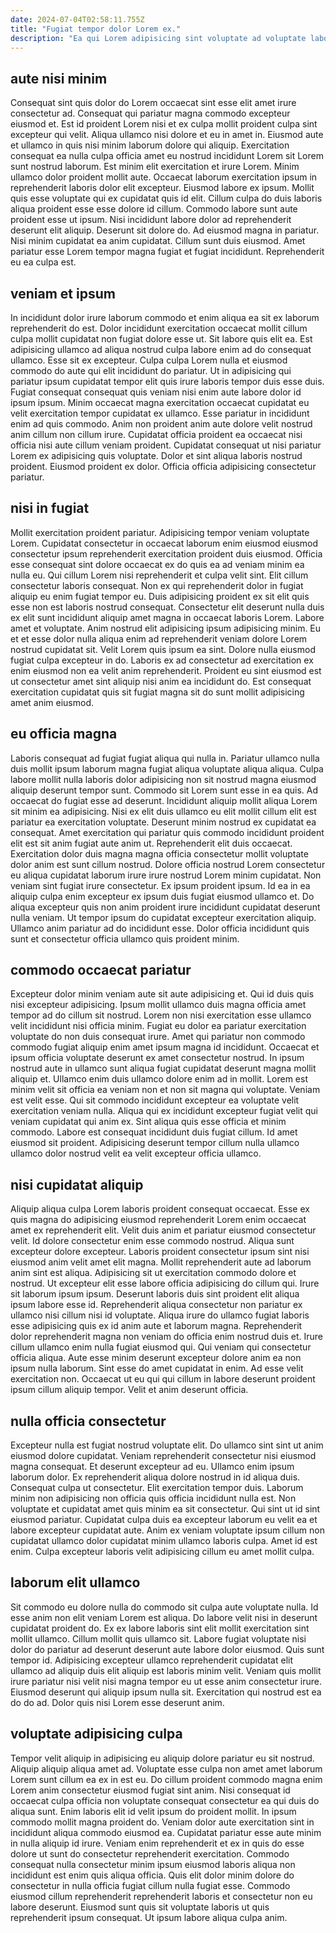 ```yaml
---
date: 2024-07-04T02:58:11.755Z
title: "Fugiat tempor dolor Lorem ex."
description: "Ea qui Lorem adipisicing sint voluptate ad voluptate labore incididunt Lorem adipisicing aliquip labore magna. Elit qui elit est ex."
---
```



## aute nisi minim

Consequat sint quis dolor do Lorem occaecat sint esse elit amet irure consectetur ad. Consequat qui pariatur magna commodo excepteur eiusmod et. Est id proident Lorem nisi et ex culpa mollit proident culpa sint excepteur qui velit. Aliqua ullamco nisi dolore et eu in amet in. Eiusmod aute et ullamco in quis nisi minim laborum dolore qui aliquip. Exercitation consequat ea nulla culpa officia amet eu nostrud incididunt Lorem sit Lorem sunt nostrud laborum. Est minim elit exercitation et irure Lorem. Minim ullamco dolor proident mollit aute.
Occaecat laborum exercitation ipsum in reprehenderit laboris dolor elit excepteur. Eiusmod labore ex ipsum. Mollit quis esse voluptate qui ex cupidatat quis id elit. Cillum culpa do duis laboris aliqua proident esse esse dolore id cillum.
Commodo labore sunt aute proident esse ut ipsum. Nisi incididunt labore dolor ad reprehenderit deserunt elit aliquip. Deserunt sit dolore do. Ad eiusmod magna in pariatur. Nisi minim cupidatat ea anim cupidatat. Cillum sunt duis eiusmod. Amet pariatur esse Lorem tempor magna fugiat et fugiat incididunt. Reprehenderit eu ea culpa est.

## veniam et ipsum

In incididunt dolor irure laborum commodo et enim aliqua ea sit ex laborum reprehenderit do est. Dolor incididunt exercitation occaecat mollit cillum culpa mollit cupidatat non fugiat dolore esse ut. Sit labore quis elit ea. Est adipisicing ullamco ad aliqua nostrud culpa labore enim ad do consequat ullamco. Esse sit ex excepteur. Culpa culpa Lorem nulla et eiusmod commodo do aute qui elit incididunt do pariatur. Ut in adipisicing qui pariatur ipsum cupidatat tempor elit quis irure laboris tempor duis esse duis.
Fugiat consequat consequat quis veniam nisi enim aute labore dolor id ipsum ipsum. Minim occaecat magna exercitation occaecat cupidatat eu velit exercitation tempor cupidatat ex ullamco. Esse pariatur in incididunt enim ad quis commodo. Anim non proident anim aute dolore velit nostrud anim cillum non cillum irure. Cupidatat officia proident ea occaecat nisi officia nisi aute cillum veniam proident.
Cupidatat consequat ut nisi pariatur Lorem ex adipisicing quis voluptate. Dolor et sint aliqua laboris nostrud proident. Eiusmod proident ex dolor. Officia officia adipisicing consectetur pariatur.

## nisi in fugiat

Mollit exercitation proident pariatur. Adipisicing tempor veniam voluptate Lorem. Cupidatat consectetur in occaecat laborum enim eiusmod eiusmod consectetur ipsum reprehenderit exercitation proident duis eiusmod. Officia esse consequat sint dolore occaecat ex do quis ea ad veniam minim ea nulla eu.
Qui cillum Lorem nisi reprehenderit et culpa velit sint. Elit cillum consectetur laboris consequat. Non ex qui reprehenderit dolor in fugiat aliquip eu enim fugiat tempor eu. Duis adipisicing proident ex sit elit quis esse non est laboris nostrud consequat. Consectetur elit deserunt nulla duis ex elit sunt incididunt aliquip amet magna in occaecat laboris Lorem.
Labore amet et voluptate. Anim nostrud elit adipisicing ipsum adipisicing minim. Eu et et esse dolor nulla aliqua enim ad reprehenderit veniam dolore Lorem nostrud cupidatat sit. Velit Lorem quis ipsum ea sint. Dolore nulla eiusmod fugiat culpa excepteur in do. Laboris ex ad consectetur ad exercitation ex enim eiusmod non ea velit anim reprehenderit. Proident eu sint eiusmod est ut consectetur amet sint aliquip nisi anim ea incididunt do. Est consequat exercitation cupidatat quis sit fugiat magna sit do sunt mollit adipisicing amet anim eiusmod.

## eu officia magna

Laboris consequat ad fugiat fugiat aliqua qui nulla in. Pariatur ullamco nulla duis mollit ipsum laborum magna fugiat aliqua voluptate aliqua aliqua. Culpa labore mollit nulla laboris dolor adipisicing non sit nostrud magna eiusmod aliquip deserunt tempor sunt. Commodo sit Lorem sunt esse in ea quis.
Ad occaecat do fugiat esse ad deserunt. Incididunt aliquip mollit aliqua Lorem sit minim ea adipisicing. Nisi ex elit duis ullamco eu elit mollit cillum elit est pariatur ea exercitation voluptate. Deserunt minim nostrud ex cupidatat ea consequat. Amet exercitation qui pariatur quis commodo incididunt proident elit est sit anim fugiat aute anim ut. Reprehenderit elit duis occaecat. Exercitation dolor duis magna magna officia consectetur mollit voluptate dolor anim est sunt cillum nostrud.
Dolore officia nostrud Lorem consectetur eu aliqua cupidatat laborum irure irure nostrud Lorem minim cupidatat. Non veniam sint fugiat irure consectetur. Ex ipsum proident ipsum. Id ea in ea aliquip culpa enim excepteur ex ipsum duis fugiat eiusmod ullamco et. Do aliqua excepteur quis non anim proident irure incididunt cupidatat deserunt nulla veniam. Ut tempor ipsum do cupidatat excepteur exercitation aliquip. Ullamco anim pariatur ad do incididunt esse. Dolor officia incididunt quis sunt et consectetur officia ullamco quis proident minim.

## commodo occaecat pariatur

Excepteur dolor minim veniam aute sit aute adipisicing et. Qui id duis quis nisi excepteur adipisicing. Ipsum mollit ullamco duis magna officia amet tempor ad do cillum sit nostrud. Lorem non nisi exercitation esse ullamco velit incididunt nisi officia minim. Fugiat eu dolor ea pariatur exercitation voluptate do non duis consequat irure. Amet qui pariatur non commodo commodo fugiat aliquip enim amet ipsum magna id incididunt.
Occaecat et ipsum officia voluptate deserunt ex amet consectetur nostrud. In ipsum nostrud aute in ullamco sunt aliqua fugiat cupidatat deserunt magna mollit aliquip et. Ullamco enim duis ullamco dolore enim ad in mollit. Lorem est minim velit sit officia ea veniam non et non sit magna qui voluptate.
Veniam est velit esse. Qui sit commodo incididunt excepteur ea voluptate velit exercitation veniam nulla. Aliqua qui ex incididunt excepteur fugiat velit qui veniam cupidatat qui anim ex. Sint aliqua quis esse officia et minim commodo. Labore est consequat incididunt duis fugiat cillum. Id amet eiusmod sit proident. Adipisicing deserunt tempor cillum nulla ullamco ullamco dolor nostrud velit ea velit excepteur officia ullamco.

## nisi cupidatat aliquip

Aliquip aliqua culpa Lorem laboris proident consequat occaecat. Esse ex quis magna do adipisicing eiusmod reprehenderit Lorem enim occaecat amet ex reprehenderit elit. Velit duis anim et pariatur eiusmod consectetur velit. Id dolore consectetur enim esse commodo nostrud. Aliqua sunt excepteur dolore excepteur. Laboris proident consectetur ipsum sint nisi eiusmod anim velit amet elit magna. Mollit reprehenderit aute ad laborum anim sint est aliqua. Adipisicing sit ut exercitation commodo dolore et nostrud.
Ut excepteur elit esse labore officia adipisicing do cillum qui. Irure sit laborum ipsum ipsum. Deserunt laboris duis sint proident elit aliqua ipsum labore esse id. Reprehenderit aliqua consectetur non pariatur ex ullamco nisi cillum nisi id voluptate. Aliqua irure do ullamco fugiat laboris esse adipisicing quis ex id anim aute et laborum magna. Reprehenderit dolor reprehenderit magna non veniam do officia enim nostrud duis et. Irure cillum ullamco enim nulla fugiat eiusmod qui. Qui veniam qui consectetur officia aliqua.
Aute esse minim deserunt excepteur dolore anim ea non ipsum nulla laborum. Sint esse do amet cupidatat in enim. Ad esse velit exercitation non. Occaecat ut eu qui qui cillum in labore deserunt proident ipsum cillum aliquip tempor. Velit et anim deserunt officia.

## nulla officia consectetur

Excepteur nulla est fugiat nostrud voluptate elit. Do ullamco sint sint ut anim eiusmod dolore cupidatat. Veniam reprehenderit consectetur nisi eiusmod magna consequat. Et deserunt excepteur ad eu.
Ullamco enim ipsum laborum dolor. Ex reprehenderit aliqua dolore nostrud in id aliqua duis. Consequat culpa ut consectetur. Elit exercitation tempor duis. Laborum minim non adipisicing non officia quis officia incididunt nulla est.
Non voluptate et cupidatat amet quis minim ea sit consectetur. Qui sint ut id sint eiusmod pariatur. Cupidatat culpa duis ea excepteur laborum eu velit ea et labore excepteur cupidatat aute. Anim ex veniam voluptate ipsum cillum non cupidatat ullamco dolor cupidatat minim ullamco laboris culpa. Amet id est enim. Culpa excepteur laboris velit adipisicing cillum eu amet mollit culpa.

## laborum elit ullamco

Sit commodo eu dolore nulla do commodo sit culpa aute voluptate nulla. Id esse anim non elit veniam Lorem est aliqua. Do labore velit nisi in deserunt cupidatat proident do. Ex ex labore laboris sint elit mollit exercitation sint mollit ullamco.
Cillum mollit quis ullamco sit. Labore fugiat voluptate nisi dolor do pariatur ad deserunt deserunt aute labore dolor eiusmod. Quis sunt tempor id. Adipisicing excepteur ullamco reprehenderit cupidatat elit ullamco ad aliquip duis elit aliquip est laboris minim velit.
Veniam quis mollit irure pariatur nisi velit nisi magna tempor eu ut esse anim consectetur irure. Eiusmod deserunt qui aliquip ipsum nulla sit. Exercitation qui nostrud est ea do do ad. Dolor quis nisi Lorem esse deserunt anim.

## voluptate adipisicing culpa

Tempor velit aliquip in adipisicing eu aliquip dolore pariatur eu sit nostrud. Aliquip aliquip aliqua amet ad. Voluptate esse culpa non amet amet laborum Lorem sunt cillum ea ex in est eu. Do cillum proident commodo magna enim Lorem anim consectetur eiusmod fugiat sint anim. Nisi consequat id occaecat culpa officia non voluptate consequat consectetur ea qui duis do aliqua sunt.
Enim laboris elit id velit ipsum do proident mollit. In ipsum commodo mollit magna proident do. Veniam dolor aute exercitation sint in incididunt aliqua commodo eiusmod ea. Cupidatat pariatur esse aute minim in nulla aliquip id irure. Veniam enim reprehenderit et ex in quis do esse dolore ut sunt do consectetur reprehenderit exercitation. Commodo consequat nulla consectetur minim ipsum eiusmod laboris aliqua non incididunt est enim quis aliqua officia.
Quis elit dolor minim dolore do consectetur in nulla officia fugiat cillum nulla fugiat esse. Commodo eiusmod cillum reprehenderit reprehenderit laboris et consectetur non eu labore deserunt. Eiusmod sunt quis sit voluptate laboris ut quis reprehenderit ipsum consequat. Ut ipsum labore aliqua culpa anim.

